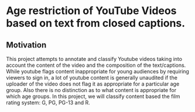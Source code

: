 # Age restriction of YouTube Videos based on text from closed captions.

## Motivation

This project attempts to annotate and classify Youtube videos taking into account the content of the video and the composition of the text/captions. While youtube flags content inappropriate for young audiences by requiring viewers to sign in, a lot of youtube content is generally unaudited if the uploader of the video does not flag it as appropriate for a particular age group. Also there is no distinction as to what content is appropriate for which age groups. In this project, we will classify content based the film rating system: G, PG, PG-13 and R.


